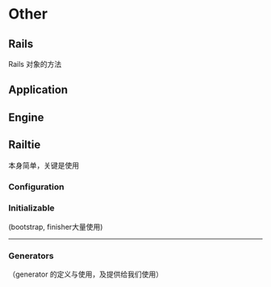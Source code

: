 # Other

## Rails

Rails 对象的方法

## Application

## Engine

## Railtie

本身简单，关键是使用

### Configuration

### Initializable
(bootstrap, finisher大量使用)

---

### Generators
 （generator 的定义与使用，及提供给我们使用）


